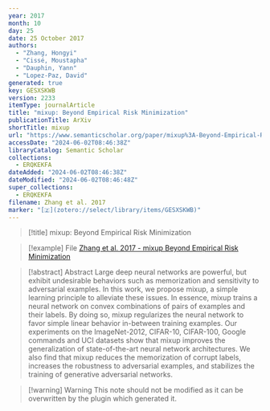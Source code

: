 ```yaml
---
year: 2017
month: 10
day: 25
date: 25 October 2017
authors:
  - "Zhang, Hongyi"
  - "Cissé, Moustapha"
  - "Dauphin, Yann"
  - "Lopez-Paz, David"
generated: true
key: GESXSKWB
version: 2233
itemType: journalArticle
title: "mixup: Beyond Empirical Risk Minimization"
publicationTitle: ArXiv
shortTitle: mixup
url: "https://www.semanticscholar.org/paper/mixup%3A-Beyond-Empirical-Risk-Minimization-Zhang-Ciss%C3%A9/4feef0fd284feb1233399b400eb897f59ec92755"
accessDate: "2024-06-02T08:46:38Z"
libraryCatalog: Semantic Scholar
collections:
  - ERQKEKFA
dateAdded: "2024-06-02T08:46:38Z"
dateModified: "2024-06-02T08:46:48Z"
super_collections:
  - ERQKEKFA
filename: Zhang et al. 2017
marker: "[🇿](zotero://select/library/items/GESXSKWB)"
---
```


> [!title] mixup: Beyond Empirical Risk Minimization

> [!example] File
> [Zhang et al. 2017 - mixup Beyond Empirical Risk Minimization](/Papers/PDFs/Zhang%20et%20al.%202017%20-%20mixup%20Beyond%20Empirical%20Risk%20Minimization.pdf)

> [!abstract] Abstract
> Large deep neural networks are powerful, but exhibit undesirable behaviors such as memorization and sensitivity to adversarial examples. In this work, we propose mixup, a simple learning principle to alleviate these issues. In essence, mixup trains a neural network on convex combinations of pairs of examples and their labels. By doing so, mixup regularizes the neural network to favor simple linear behavior in-between training examples. Our experiments on the ImageNet-2012, CIFAR-10, CIFAR-100, Google commands and UCI datasets show that mixup improves the generalization of state-of-the-art neural network architectures. We also find that mixup reduces the memorization of corrupt labels, increases the robustness to adversarial examples, and stabilizes the training of generative adversarial networks.

>[!warning] Warning
> This note should not be modified as it can be overwritten by the plugin which generated it.

